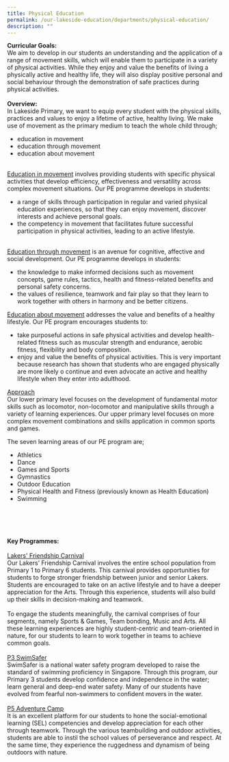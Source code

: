 ```yaml
---
title: Physical Education
permalink: /our-lakeside-education/departments/physical-education/
description: ""
---
```



<b>Curricular Goals:</b>
<br>
We aim to develop in our students an understanding and the application of a range of movement skills, which will enable them to participate in a variety of physical activities. While they enjoy and value the benefits of living a physically active and healthy life, they will also display positive personal and social behaviour through the demonstration of safe practices during physical activities.
<br><br>
<b>Overview:</b>
<br>
In Lakeside Primary, we want to equip every student with the physical skills, practices and values to enjoy a lifetime of active, healthy living. We make use of movement as the primary medium to teach the whole child through;<br>
<ul><li>education in movement</li>
<li>education through movement</li>
<li>education about movement</li></ul>
<br>
<u>Education in movement</u> involves providing students with specific physical activities that develop efficiency, effectiveness and versatility across complex movement situations. Our PE programme develops in students:
<ul><li>a range of skills through participation in regular and varied physical education experiences, so that they can enjoy movement, discover interests and achieve personal goals.</li>
<li>the competency in movement that facilitates future successful participation in physical activities, leading to an active lifestyle.</li></ul>
<br>
	<u>Education through movement</u> is an avenue for cognitive, affective and social development. Our PE programme develops in students:
<ul><li>the knowledge to make informed decisions such as movement concepts, game rules, tactics, health and fitness-related benefits and personal safety concerns.</li>
<li>the values of resilience, teamwork and fair play so that they learn to work together with others in harmony and be better citizens.</li></ul>

<u>Education about movement</u> addresses the value and benefits of a healthy lifestyle. Our PE program encourages students to:
<ul><li>take purposeful actions in safe physical activities and develop health-related fitness such as muscular strength and endurance, aerobic fitness, flexibility and body composition.</li>
<li>enjoy and value the benefits of physical activities. This is very important because research has shown that students who are engaged physically are more likely o continue and even advocate an active and healthy lifestyle when they enter into adulthood.</li></ul>

<u>Approach</u><br>
Our lower primary level focuses on the development of fundamental motor skills such as locomotor, non-locomotor and manipulative skills through a variety of learning experiences. Our upper primary level focuses on more complex movement combinations and skills application in common sports and games.

The seven learning areas of our PE program are;
<ul><li>Athletics</li>
<li>Dance</li>
<li>Games and Sports</li>
<li>Gymnastics</li>
<li>Outdoor Education</li>
<li>Physical Health and Fitness (previously known as Health Education)</li>
<li>Swimming</li></ul>
<br><br>
<br><br>
<b>Key Programmes:</b>
<br><br>
<u>Lakers' Friendship Carnival</u>
<br>
Our Lakers’ Friendship Carnival involves the entire school population from Primary 1 to Primary 6 students. This carnival provides opportunities for students to forge stronger friendship between junior and senior Lakers. Students are encouraged to take on an active lifestyle and to have a deeper appreciation for the Arts. Through this experience, students will also build up their skills in decision-making and teamwork.
<br><br>
To engage the students meaningfully, the carnival comprises of four segments, namely Sports & Games, Team bonding, Music and Arts. All these learning experiences are highly student-centric and team-oriented in nature, for our students to learn to work together in teams to achieve common goals.
<br><br>
<u>P3 SwimSafer</u>
<br>
SwimSafer is a national water safety program developed to raise the standard of swimming proficiency in Singapore. Through this program, our Primary 3 students develop confidence and independence in the water; learn general and deep-end water safety. Many of our students have evolved from fearful non-swimmers to confident movers in the water.
<br><br>
<u>P5 Adventure Camp</u>
<br>
It is an excellent platform for our students to hone the social-emotional learning (SEL) competencies and develop appreciation for each other through teamwork. Through the various teambuilding and outdoor activities, students are able to instil the school values of perseverance and respect. At the same time, they experience the ruggedness and dynamism of being outdoors with nature.